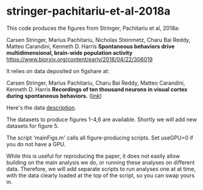# stringer-pachitariu-et-al-2018a

This code produces the figures from Stringer, Pachitariu et al, 2018a:

Carsen Stringer, Marius Pachitariu, Nicholas Steinmetz, Charu Bai Reddy, Matteo Carandini, Kenneth D. Harris
**Spontaneous behaviors drive multidimensional, brain-wide population activity**
https://www.biorxiv.org/content/early/2018/04/22/306019

It relies on data deposited on figshare at:

Carsen Stringer, Marius Pachitariu, Charu Bai Reddy, Matteo Carandini, Kenneth D. Harris
**Recordings of ten thousand neurons in visual cortex during spontaneous behaviors.** ([link](https://figshare.com/articles/Recordings_of_ten_thousand_neurons_in_visual_cortex_during_spontaneous_behaviors/6163622))

Here's the data [description](dataSharing.pdf).

The datasets to produce figures 1-4,6 are available. Shortly we will add new datasets for figure 5. 

The script 'mainFigs.m' calls all figure-producing scripts. Set useGPU=0 if you do not have a GPU.

While this is useful for reproducing the paper, it does not easily allow building on the main analysis we do, or running these analyses on different data. Therefore, we will add separate scripts to run analyses one at at time, with the data clearly loaded at the top of the script, so you can swap yours in. 
<!---

Sorting by the top principal component.

### Analysis two ###

Reduced-rank regression from a set of behavioral variables to a set of neural activities.

### Analysis three ###

Low-dimensional nonlinear embedding into a 1D manifold. 

### Analysis four ###

Predicting a single neuron from its simultaneously-recorded peer using reduced-rank regression. 

### Analysis five ###

Comparison of population activity from two task conditions, for example spontaneous activity and stimulus presentation. 
 
--->
